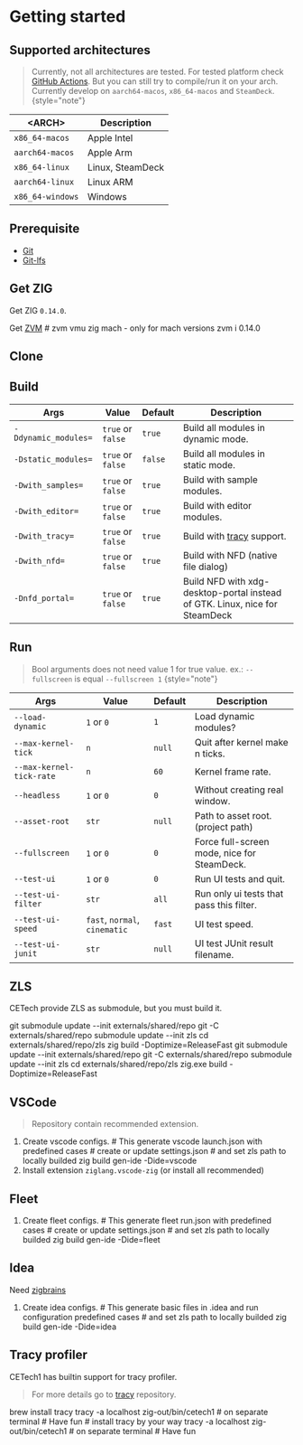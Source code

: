 # Getting started

## Supported architectures

> Currently, not all architectures are tested.
> For tested platform check [GitHub Actions](https://github.com/cyberegoorg/cetech1/actions/workflows/test.yaml).
> But you can still try to compile/run it on your arch.
> Currently develop on `aarch64-macos`, `x86_64-macos` and `SteamDeck`.
> {style="note"}

| &lt;ARCH&gt;     | Description      |
|------------------|------------------|
| `x86_64-macos`   | Apple Intel      |
| `aarch64-macos`  | Apple Arm        |
| `x86_64-linux`   | Linux, SteamDeck |
| `aarch64-linux`  | Linux ARM        |
| `x86_64-windows` | Windows          |

## Prerequisite

- [Git](https://git-scm.com/downloads)
- [Git-lfs](https://git-lfs.com)

## Get ZIG

Get ZIG `0.14.0`.

<tabs>
    <tab title="ZVM">
        Get <a href="https://www.zvm.app">ZVM</a>
        <code-block lang="bash">
            # zvm vmu zig mach - only for mach versions
            zvm i 0.14.0
        </code-block>
    </tab>
</tabs>

## Clone

<tabs>
    <tab title="MacOS/Linux/SteamDeck/Windows">
        <code-block lang="bash" src="getting-started/clone.sh"></code-block>
    </tab>
</tabs>

## Build

<tabs>
    <tab title="MacOS/Linux">
        <code-block lang="bash" src="getting-started/build.sh"></code-block>
    </tab>
    <tab title="SteamDeck">
        <code-block lang="bash" src="getting-started/build_steamdeck.sh"></code-block>
    </tab>
    <tab title="Windows">
        <code-block lang="bash" src="getting-started/build_windows.sh"></code-block>
    </tab>
</tabs>

| Args                 | Value             | Default | Description                                                                 |
|----------------------|-------------------|---------|-----------------------------------------------------------------------------|
| `-Ddynamic_modules=` | `true` or `false` | `true`  | Build all modules in dynamic mode.                                          |
| `-Dstatic_modules=`  | `true` or `false` | `false` | Build all modules in static mode.                                           |
| `-Dwith_samples=`    | `true` or `false` | `true`  | Build with sample modules.                                                  |
| `-Dwith_editor=`     | `true` or `false` | `true`  | Build with editor modules.                                                  |
| `-Dwith_tracy=`      | `true` or `false` | `true`  | Build with [tracy](#tracy-profiler) support.                                |
| `-Dwith_nfd=`        | `true` or `false` | `true`  | Build with NFD (native file dialog)                                         |
| `-Dnfd_portal=`      | `true` or `false` | `true`  | Build NFD with xdg-desktop-portal instead of GTK. Linux, nice for SteamDeck |

## Run

<tabs>
    <tab title="MacOS/Linux">
        <code-block lang="bash" src="getting-started/run.sh"></code-block>
    </tab>
    <tab title="SteamDeck">
        <code-block lang="bash" src="getting-started/run_steamdeck.sh"></code-block>
    </tab>
    <tab title="Windows">
        <code-block lang="bash" src="getting-started/run_windows.sh"></code-block>
    </tab>
</tabs>

> Bool arguments does not need value 1 for true value. ex.: `--fullscreen` is equal `--fullscreen 1`
> {style="note"}

| Args                     | Value                          | Default | Description                                 |
|--------------------------|--------------------------------|---------|---------------------------------------------|
| `--load-dynamic`         | `1` or `0`                     | `1`     | Load dynamic modules?                       |
| `--max-kernel-tick`      | `n`                            | `null`  | Quit after kernel make n ticks.             |
| `--max-kernel-tick-rate` | `n`                            | `60`    | Kernel frame rate.                          |
| `--headless`             | `1` or `0`                     | `0`     | Without creating real window.               |
| `--asset-root`           | `str`                          | `null`  | Path to asset root. (project path)          |
| `--fullscreen`           | `1` or `0`                     | `0`     | Force full-screen mode, nice for SteamDeck. |
| `--test-ui`              | `1` or `0`                     | `0`     | Run UI tests and quit.                      |
| `--test-ui-filter`       | `str`                          | `all`   | Run only ui tests that pass this filter.    |
| `--test-ui-speed`        | `fast`, `normal`,  `cinematic` | `fast`  | UI test speed.                              |
| `--test-ui-junit`        | `str`                          | `null`  | UI test JUnit result filename.              |

## ZLS

CETech provide ZLS as submodule, but you must build it.

<tabs>
    <tab title="MacOS/Linux">
        <code-block lang="bash">
            git submodule update --init externals/shared/repo
            git -C externals/shared/repo submodule update --init zls
            cd externals/shared/repo/zls
            zig build -Doptimize=ReleaseFast
        </code-block>
    </tab>
    <tab title="Windows">
        <code-block lang="bash">
            git submodule update --init externals/shared/repo
            git -C externals/shared/repo submodule update --init zls
            cd externals/shared/repo/zls
            zig.exe build -Doptimize=ReleaseFast
        </code-block>
    </tab>
</tabs>

## VSCode

> Repository contain recommended extension.

1. Create vscode configs.
    <code-block lang="bash">
        # This generate vscode launch.json with predefined cases
        # create or update settings.json
        # and set zls path to locally builded
        zig build gen-ide -Dide=vscode
    </code-block>
2. Install extension `ziglang.vscode-zig` (or install all recommended)

## Fleet

1. Create fleet configs.
    <code-block lang="bash">
        # This generate fleet run.json with predefined cases
        # create or update settings.json
        # and set zls path to locally builded
        zig build gen-ide -Dide=fleet
    </code-block>

## Idea

Need [zigbrains](https://plugins.jetbrains.com/plugin/22456-zigbrains)

1. Create idea configs.
    <code-block lang="bash">
        # This generate basic files in .idea and run configuration predefined cases
        # and set zls path to locally builded
        zig build gen-ide -Dide=idea
    </code-block>

## Tracy profiler

CETech1 has builtin support for tracy profiler.

> For more details go to [tracy](https://github.com/wolfpld/tracy) repository.

<tabs>
    <tab title="MacOS">
        <code-block lang="bash">
            brew install tracy
            tracy -a localhost
            zig-out/bin/cetech1 # on separate terminal
            # Have fun
        </code-block>
    </tab>
    <tab title="Linux">
        <code-block lang="bash">
            # install tracy by your way
            tracy -a localhost
            zig-out/bin/cetech1 # on separate terminal
            # Have fun
        </code-block>
    </tab>
</tabs>
